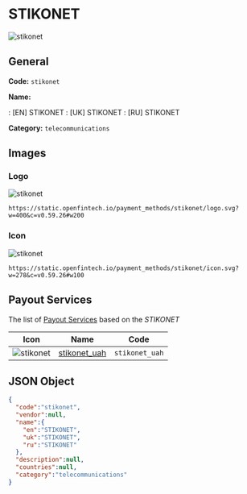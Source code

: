 
# STIKONET 
![stikonet](https://static.openfintech.io/payment_methods/stikonet/logo.svg?w=400&c=v0.59.26#w200)  

## General 
**Code:** `stikonet` 
 
**Name:** 
 
:	[EN] STIKONET 
:	[UK] STIKONET 
:	[RU] STIKONET 
 
**Category:** `telecommunications` 
 

## Images 

### Logo 
![stikonet](https://static.openfintech.io/payment_methods/stikonet/logo.svg?w=400&c=v0.59.26#w200)  

```
https://static.openfintech.io/payment_methods/stikonet/logo.svg?w=400&c=v0.59.26#w200
```  

### Icon 
![stikonet](https://static.openfintech.io/payment_methods/stikonet/icon.svg?w=278&c=v0.59.26#w100)  

```
https://static.openfintech.io/payment_methods/stikonet/icon.svg?w=278&c=v0.59.26#w100
```  

## Payout Services 
 
The list of [Payout Services](/payout-services/) based on the _STIKONET_ 

|Icon|Name|Code| 
|:---:|:---:|:---:| 
|![stikonet](https://static.openfintech.io/payout_methods/stikonet/icon.png?w=278&c=v0.59.26#w40) |[stikonet_uah](/payout-services/stikonet_uah/)|`stikonet_uah`| 
 

## JSON Object 

```json
{
  "code":"stikonet",
  "vendor":null,
  "name":{
    "en":"STIKONET",
    "uk":"STIKONET",
    "ru":"STIKONET"
  },
  "description":null,
  "countries":null,
  "category":"telecommunications"
}
```  
